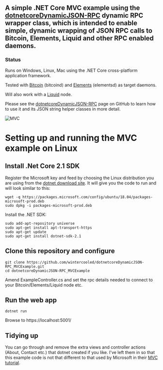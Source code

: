 ## A simple .NET Core MVC example using the [dotnetcoreDynamicJSON-RPC](https://github.com/wintercooled/dotnetcoreDynamicJSON-RPC) dynamic RPC wrapper class, which is intended to enable simple, dynamic wrapping of JSON RPC calls to Bitcoin, Elements, Liquid and other RPC enabled daemons.

### Status

Runs on Windows, Linux, Mac using the .NET Core cross-platform application framework.

Tested with [Bitcoin](https://github.com/bitcoin/bitcoin) (bitcoind) and [Elements](https://elementsproject.org/) (elementsd) as target daemons.

Will also work with a [Liquid](https://blockstream.com/liquid/) node.

Please see the [dotnetcoreDynamicJSON-RPC](https://github.com/wintercooled/dotnetcoreDynamicJSON-RPC) page on GitHub to learn how to use it and its JSON string helper classes in more detail.

![MVC](https://wintercooled.github.io/images/examplemvc.png)

# Setting up and running the MVC example on Linux

## Install .Net Core 2.1 SDK

Register the Microsoft key and feed by choosing the Linux distribution you are using from the [dotnet download site](https://dotnet.microsoft.com/download/linux-package-manager/ubuntu18-04/sdk-current). It will give you the code to run and will look similar to this:

```
wget -q https://packages.microsoft.com/config/ubuntu/18.04/packages-microsoft-prod.deb
sudo dpkg -i packages-microsoft-prod.deb
```

Install the .NET SDK:

```
sudo add-apt-repository universe
sudo apt-get install apt-transport-https
sudo apt-get update
sudo apt-get install dotnet-sdk-2.1
```

## Clone this repository and configure

```
git clone https://github.com/wintercooled/dotnetcoreDynamicJSON-RPC_MVCExample.git
cd dotnetcoreDynamicJSON-RPC_MVCExample
```

Amend ExampleController.cs and set the rpc details needed to connect to your Bitcoin/Elements/Liquid node etc.

## Run the web app

```
dotnet run
```

Browse to https://localhost:5001/

## Tidying up

You can go through and remove the extra views and controller actions (About, Contact etc.) that dotnet created if you like. I've left them in so that this example code is not that different to that used by Microsoft in their [MVC tutorial](https://docs.microsoft.com/en-us/aspnet/core/tutorials/first-mvc-app-xplat/start-mvc?view=aspnetcore-2.1).
